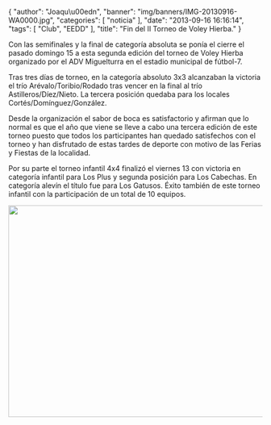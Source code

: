 {
  "author": "Joaqu\u00edn", 
  "banner": "img/banners/IMG-20130916-WA0000.jpg", 
  "categories": [
    "noticia"
  ], 
  "date": "2013-09-16 16:16:14", 
  "tags": [
    "Club", 
    "EEDD"
  ], 
  "title": "Fin del II Torneo de Voley Hierba."
}

Con las semifinales y la final de categoría absoluta se ponía el cierre el pasado domingo 15 a esta segunda edición del torneo de Voley Hierba organizado por el ADV Miguelturra en el estadio municipal de fútbol-7.

Tras tres días de torneo, en la categoría absoluto 3x3 alcanzaban la victoria el trío Arévalo/Toribio/Rodado tras vencer en la final al trío Astilleros/Díez/Nieto. La tercera posición quedaba para los locales Cortés/Domínguez/González. 

Desde la organización el sabor de boca es satisfactorio y afirman que lo normal es que el año que viene se lleve a cabo una tercera edición de este torneo puesto que todos los participantes han quedado satisfechos con el torneo y han disfrutado de estas tardes de deporte con motivo de las Ferias y Fiestas de la localidad.

Por su parte el torneo infantil 4x4 finalizó el viernes 13 con victoria en categoría infantil para Los Plus y segunda posición para Los Cabechas. En categoría alevín el título fue para Los Gatusos. Éxito también de este torneo infantil con la participación de un total de 10 equipos.

<center>
<img src="http://www.advmiguelturra.org/img/banners/IMG-20130916-WA0000.jpg" height="420" width="600"/> </center>



